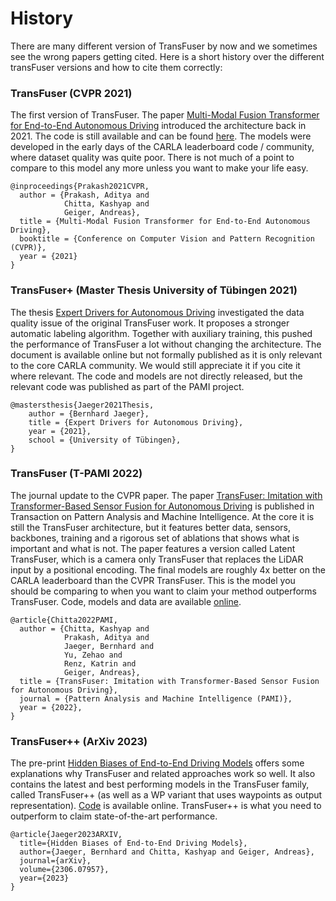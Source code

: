 # History

There are many different version of TransFuser by now and we sometimes see the wrong papers getting cited.
Here is a short history over the different transFuser versions and how to cite them correctly:

### TransFuser (CVPR 2021)
The first version of TransFuser. The paper [Multi-Modal Fusion Transformer for End-to-End Autonomous Driving](https://www.cvlibs.net/publications/Prakash2021CVPR.pdf) introduced the architecture back in 2021.
The code is still available and can be found [here](https://github.com/autonomousvision/transfuser/tree/cvpr2021).
The models were developed in the early days of the CARLA leaderboard code / community, where dataset quality was quite poor. There is not much of a point to compare to this model any more unless you want to make your life easy.
```Shell
@inproceedings{Prakash2021CVPR,
  author = {Prakash, Aditya and
            Chitta, Kashyap and
            Geiger, Andreas},
  title = {Multi-Modal Fusion Transformer for End-to-End Autonomous Driving},
  booktitle = {Conference on Computer Vision and Pattern Recognition (CVPR)},
  year = {2021}
}
```

### TransFuser+ (Master Thesis University of Tübingen 2021)
The thesis [Expert Drivers for Autonomous Driving](https://kait0.github.io/assets/pdf/master_thesis_bernhard_jaeger.pdf) investigated the data quality issue of the original TransFuser work. 
It proposes a stronger automatic labeling algorithm. 
Together with auxiliary training, this pushed the performance of TransFuser a lot without changing the architecture.
The document is available online but not formally published as it is only relevant to the core CARLA community.
We would still appreciate it if you cite it where relevant.
The code and models are not directly released, but the relevant code was published as part of the PAMI project.
```Shell
@mastersthesis{Jaeger2021Thesis, 
	author = {Bernhard Jaeger}, 
	title = {Expert Drivers for Autonomous Driving}, 
	year = {2021}, 
	school = {University of Tübingen}, 
}
```

### TransFuser (T-PAMI 2022)
The journal update to the CVPR paper. The paper [TransFuser: Imitation with Transformer-Based Sensor Fusion for Autonomous Driving](https://www.cvlibs.net/publications/Chitta2022PAMI.pdf) is published in Transaction on Pattern Analysis and Machine Intelligence.
At the core it is still the TransFuser architecture, but it features better data, sensors, backbones, training and a rigorous set of ablations that shows what is important and what is not.
The paper features a version called Latent TransFuser, which is a camera only TransFuser that replaces the LiDAR input by a positional encoding.
The final models are roughly 4x better on the CARLA leaderboard than the CVPR TransFuser. 
This is the model you should be comparing to when you want to claim your method outperforms TransFuser.
Code, models and data are available [online](https://github.com/autonomousvision/transfuser/).
```Shell
@article{Chitta2022PAMI,
  author = {Chitta, Kashyap and
            Prakash, Aditya and
            Jaeger, Bernhard and
            Yu, Zehao and
            Renz, Katrin and
            Geiger, Andreas},
  title = {TransFuser: Imitation with Transformer-Based Sensor Fusion for Autonomous Driving},
  journal = {Pattern Analysis and Machine Intelligence (PAMI)},
  year = {2022},
}
```

### TransFuser++ (ArXiv 2023)
The pre-print [Hidden Biases of End-to-End Driving Models](https://arxiv.org/abs/2306.07957) offers some explanations why TransFuser and related approaches work so well.
It also contains the latest and best performing models in the TransFuser family, called TransFuser++ (as well as a WP variant that uses waypoints as output representation).
[Code](https://github.com/autonomousvision/carla_garage) is available online. TransFuser++ is what you need to outperform to claim state-of-the-art performance.
```Shell
@article{Jaeger2023ARXIV,
  title={Hidden Biases of End-to-End Driving Models},
  author={Jaeger, Bernhard and Chitta, Kashyap and Geiger, Andreas},
  journal={arXiv},
  volume={2306.07957},
  year={2023}
}
```